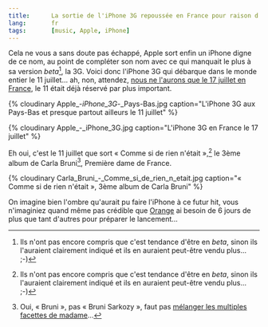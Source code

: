 ```yaml
---
title:      La sortie de l'iPhone 3G repoussée en France pour raison d'État
lang:       fr
tags:       [music, Apple, iPhone]
---
```


Cela ne vous a sans doute pas échappé, Apple sort enfin un iPhone digne de ce nom, au point de compléter son nom avec ce qui manquait le plus à sa version *beta*[^1], la 3G. Voici donc l'iPhone 3G qui débarque dans le monde entier le 11 juillet... ah, non, attendez, [nous ne l'aurons que le 17 juillet en France](http://www.iphon.fr/post/2008/06/09/Le-11-Non-le-17-juillet), le 11 était déjà réservé par plus important.


[^1]: Ils n'ont pas encore compris que c'est tendance d'être en *beta*, sinon ils l'auraient clairement indiqué et ils en auraient peut-être vendu plus... ;-)

{% cloudinary Apple_-_iPhone_3G_-_Pays-Bas.jpg caption="L'iPhone 3G aux Pays-Bas et presque partout ailleurs le 11 juillet" %}


{% cloudinary Apple_-_iPhone_3G.jpg caption="L'iPhone 3G en France le 17 juillet" %}


Eh oui, c'est le 11 juillet que sort « Comme si de rien n'était »,[^1] le 3ème album de Carla Bruni[^2], Première dame de France.

{% cloudinary Carla_Bruni_-_Comme_si_de_rien_n_etait.jpg caption="« Comme si de rien n'était », 3ème album de Carla Bruni" %}


On imagine bien l'ombre qu'aurait pu faire l'iPhone à ce futur hit, vous n'imaginiez quand même pas crédible que [Orange](http://iphone.orange.fr/) ai besoin de 6 jours de plus que tant d'autres pour préparer le lancement...


[^1]: La virgule est importante, c'est beau la langue française... ;-)

[^2]: Oui, « Bruni », pas « Bruni Sarkozy », faut pas [mélanger les multiples facettes de madame](http://www.europe1.fr/Info/Actualite-Politique/Institutions/Carla-Bruni-reste-de-gauche-mais-votera-Sarkozy)...
